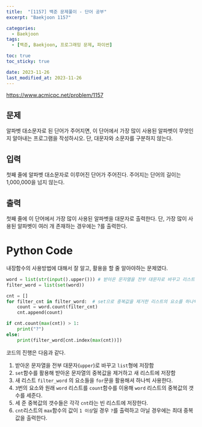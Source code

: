 ```yaml
---
title:  "[1157] 백준 문제풀이 - 단어 공부"
excerpt: "Baekjoon 1157"

categories:
  - Baekjoon
tags:
  - [백준, Baekjoon, 프로그래밍 문제, 파이썬]

toc: true
toc_sticky: true

date: 2023-11-26
last_modified_at: 2023-11-26
---
```


https://www.acmicpc.net/problem/1157

## 문제
알파벳 대소문자로 된 단어가 주어지면, 이 단어에서 가장 많이 사용된 알파벳이 무엇인지 알아내는 프로그램을 작성하시오. 단, 대문자와 소문자를 구분하지 않는다.

## 입력
첫째 줄에 알파벳 대소문자로 이루어진 단어가 주어진다. 주어지는 단어의 길이는 1,000,000을 넘지 않는다.

## 출력
첫째 줄에 이 단어에서 가장 많이 사용된 알파벳을 대문자로 출력한다. 단, 가장 많이 사용된 알파벳이 여러 개 존재하는 경우에는 ?를 출력한다.

# Python Code
내장함수의 사용방법에 대해서 잘 알고, 활용을 할 줄 알아야하는 문제였다.

```py
word = list(str(input().upper())) # 받아온 문자열을 전부 대문자로 바꾸고 리스트형에 집어넣음
filter_word = list(set(word))

cnt = []
for filter_cnt in filter_word:  # set으로 중복값을 제거한 리스트의 요소를 하나씩 꺼내옴
    count = word.count(filter_cnt)
    cnt.append(count)

if cnt.count(max(cnt)) > 1:
    print("?")
else:
    print(filter_word[cnt.index(max(cnt))])
```

코드의 진행은 다음과 같다.

1. 받아온 문자열을 전부 대문자(``upper``)로 바꾸고 ``list``형에 저장함
2. ``set``함수를 활용해 받아온 문자열의 중복값을 제거하고 새 리스트에 저장함
3. 새 리스트 ``filter_word`` 의 요소들을 ``for``문을 활용해셔 하나씩 사용한다.
4. ``3``번의 요소와 원래 ``word`` 리스트를 ``count``함수를 이용해 ``word`` 리스트의 중복값의 갯수를 세준다.
5. 세 준 중복값의 갯수들은 각각 ``cnt``라는 빈 리스트에 저장한다.
6. ``cnt``리스트의 ``max``함수의 값이 ``1 이상``일 경우 ``?``를 출력하고 아닐 경우에는 최대 중복값을 출력한다.